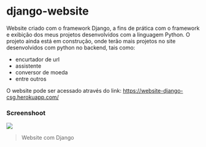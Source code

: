 # django-website
Website criado com o framework Django, a fins de prática com o framework e exibição dos meus projetos desenvolvidos com a linguagem Python.
O projeto ainda está em construção, onde terão mais projetos no site desenvolvidos com python no backend, tais como:
- encurtador de url
- assistente
- conversor de moeda
- entre outros

O website pode ser acessado através do link: https://website-django-csg.herokuapp.com/

### Screenshoot
![](https://i.ibb.co/y0C2QTX/Screenshot-2.png)
> Website com Django


